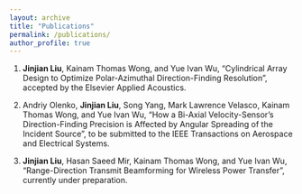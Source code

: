 ```yaml
---
layout: archive
title: "Publications"
permalink: /publications/
author_profile: true
---
```



1.	**Jinjian Liu**, Kainam Thomas Wong, and Yue Ivan Wu, “Cylindrical Array Design to Optimize Polar-Azimuthal Direction-Finding Resolution”, accepted by the Elsevier Applied Acoustics.

2.	Andriy Olenko, **Jinjian Liu**, Song Yang, Mark Lawrence Velasco, Kainam Thomas Wong, and Yue Ivan Wu, “How a Bi-Axial Velocity-Sensor’s Direction-Finding Precision is Affected by Angular Spreading of the Incident Source”, to be submitted to the IEEE Transactions on Aerospace and Electrical Systems.

3.	**Jinjian Liu**, Hasan Saeed Mir, Kainam Thomas Wong, and Yue Ivan Wu, “Range-Direction Transmit Beamforming for Wireless Power Transfer”, currently under preparation.


